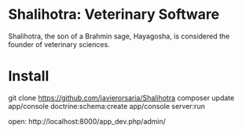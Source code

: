 Shalihotra: Veterinary Software
===============================

Shalihotra, the son of a Brahmin sage, Hayagosha, is considered the founder of veterinary sciences.


Install
=======

git clone https://github.com/javierorsaria/Shalihotra
composer update
app/console doctrine:schema:create
app/console server:run

open: http://localhost:8000/app_dev.php/admin/
